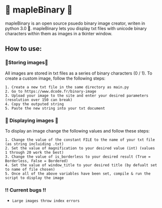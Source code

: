 # 🍁 **mapleBinary** 🍁
mapleBinary is an open source psuedo binary image creator, writen in python 3.0 🐍. 
mapleBinary lets you display txt files with unicode binary characters within them as images in a tkinter window.


## How to use:
### 📝Storing images📝
All images are stored in txt files as a series of binary characters (0 / 1).
To create a custom image, follow the following steps:

    1. Create a new txt file in the same directory as main.py
    2. Go to https://www.dcode.fr/binary-image
    3. Upload your image to the site and enter your desired parameters (resolution over 150 can break)
    4. Copy the outputed string
    5. Paste the new string into your txt document

### 🎥 Displaying images 🎥
To display an image change the following values and follow these steps:

    1. Change the value of the constant FILE to the name of your txt file (as string incluiding .txt)
    2. Set the value of magnification to your desired value (int) (values 1 through 20 work the best)
    3. Change the value of is_borderless to your desired result (True = Borderless, False = Bordered)
    4. Set the value of window_title to your desired title (by defualt set to name of file chosen)
    5. Once all of the above variables have been set, compile & run the script to display the image

### ‼️ Current bugs ‼️
-     Large images throw index errors
